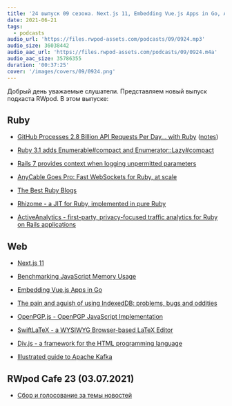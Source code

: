 ```yaml
---
title: '24 выпуск 09 сезона. Next.js 11, Embedding Vue.js Apps in Go, AnyCable Goes Pro, Rhizome, OpenPGP.js, SwiftLaTeX и прочее'
date: 2021-06-21
tags:
  - podcasts
audio_url: 'https://files.rwpod-assets.com/podcasts/09/0924.mp3'
audio_size: 36038442
audio_aac_url: 'https://files.rwpod-assets.com/podcasts/09/0924.m4a'
audio_aac_size: 35786355
duration: '00:37:25'
cover: '/images/covers/09/0924.png'
---
```


Добрый день уважаемые слушатели. Представляем новый выпуск подкаста RWpod. В этом выпуске:

## Ruby

- [GitHub Processes 2.8 Billion API Requests Per Day... with Ruby](https://twitter.com/natfriedman/status/1404835709278580739) ([notes](https://twitter.com/AaronBBrown777/status/1404984775291592709))
- [Ruby 3.1 adds Enumerable#compact and Enumerator::Lazy#compact](https://blog.saeloun.com/2021/06/15/ruby-adds-enumerable-compact-and-enumerator-lazy-compact)
- [Rails 7 provides context when logging unpermitted parameters](https://blog.saeloun.com/2021/06/16/rails-7-provides-context-when-logging-unpermitted-parameters)
- [AnyCable Goes Pro: Fast WebSockets for Ruby, at scale](https://evilmartians.com/chronicles/anycable-goes-pro-fast-websockets-for-ruby-at-scale)

- [The Best Ruby Blogs](https://draft.dev/learn/technical-blogs/ruby)
- [Rhizome - a JIT for Ruby, implemented in pure Ruby](https://github.com/chrisseaton/rhizome)
- [ActiveAnalytics - first-party, privacy-focused traffic analytics for Ruby on Rails applications](https://github.com/BaseSecrete/active_analytics)

## Web

- [Next.js 11](https://nextjs.org/blog/next-11)
- [Benchmarking JavaScript Memory Usage](https://blog.webpagetest.org/posts/benchmarking-javascript-memory-usage/)
- [Embedding Vue.js Apps in Go](https://hackandsla.sh/posts/2021-06-18-embed-vuejs-in-go/)
- [The pain and aguish of using IndexedDB: problems, bugs and oddities](https://gist.github.com/pesterhazy/4de96193af89a6dd5ce682ce2adff49a)

- [OpenPGP.js - OpenPGP JavaScript Implementation](https://openpgpjs.org/)
- [SwiftLaTeX - a WYSIWYG Browser-based LaTeX Editor](https://github.com/SwiftLaTeX/SwiftLaTeX)
- [Div.js - a framework for the HTML programming language](https://github.com/willmartindev/div.js)
- [Illustrated guide to Apache Kafka](https://www.gentlydownthe.stream/)

## RWpod Cafe 23 (03.07.2021)

- [Сбор и голосование за темы новостей](https://github.com/rwpod/cafe-discussions/discussions/8)
